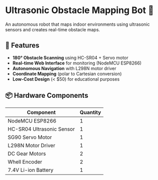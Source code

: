 # Ultrasonic Obstacle Mapping Bot 🤖

An autonomous robot that maps indoor environments using ultrasonic sensors and creates real-time obstacle maps.

## 🚀 Features
- **180° Obstacle Scanning** using HC-SR04 + Servo motor
- **Real-time Web Interface** for monitoring (NodeMCU ESP8266)
- **Autonomous Navigation** with L298N motor driver
- **Coordinate Mapping** (polar to Cartesian conversion)
- **Low-Cost Design** (< $50) for educational purposes

## 📦 Hardware Components
| Component | Quantity |
|-----------|----------|
| NodeMCU ESP8266 | 1 |
| HC-SR04 Ultrasonic Sensor | 1 |
| SG90 Servo Motor | 1 |
| L298N Motor Driver | 1 |
| DC Gear Motors | 2 |
| Whell Encoder | 2 |
| 7.4V Li-ion Battery | 1 |

